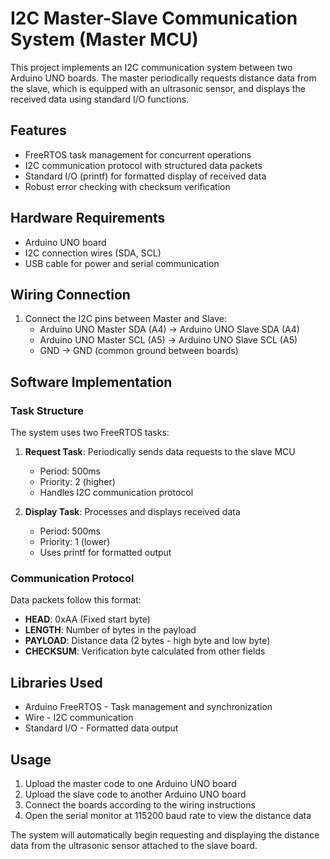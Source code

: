 # I2C Master-Slave Communication System (Master MCU)

This project implements an I2C communication system between two Arduino UNO boards. The master periodically requests distance data from the slave, which is equipped with an ultrasonic sensor, and displays the received data using standard I/O functions.

## Features

- FreeRTOS task management for concurrent operations
- I2C communication protocol with structured data packets
- Standard I/O (printf) for formatted display of received data
- Robust error checking with checksum verification

## Hardware Requirements

- Arduino UNO board
- I2C connection wires (SDA, SCL)
- USB cable for power and serial communication

## Wiring Connection

1. Connect the I2C pins between Master and Slave:
   - Arduino UNO Master SDA (A4) → Arduino UNO Slave SDA (A4)
   - Arduino UNO Master SCL (A5) → Arduino UNO Slave SCL (A5)
   - GND → GND (common ground between boards)

## Software Implementation

### Task Structure

The system uses two FreeRTOS tasks:

1. **Request Task**: Periodically sends data requests to the slave MCU
   - Period: 500ms
   - Priority: 2 (higher)
   - Handles I2C communication protocol

2. **Display Task**: Processes and displays received data
   - Period: 500ms
   - Priority: 1 (lower)
   - Uses printf for formatted output

### Communication Protocol

Data packets follow this format:
- **HEAD**: 0xAA (Fixed start byte)
- **LENGTH**: Number of bytes in the payload
- **PAYLOAD**: Distance data (2 bytes - high byte and low byte)
- **CHECKSUM**: Verification byte calculated from other fields

## Libraries Used

- Arduino FreeRTOS - Task management and synchronization
- Wire - I2C communication
- Standard I/O - Formatted data output

## Usage

1. Upload the master code to one Arduino UNO board
2. Upload the slave code to another Arduino UNO board
3. Connect the boards according to the wiring instructions
4. Open the serial monitor at 115200 baud rate to view the distance data

The system will automatically begin requesting and displaying the distance data from the ultrasonic sensor attached to the slave board.
